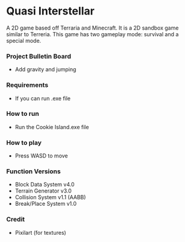 # Quasi Interstellar
A 2D game based off Terraria and Minecraft. It is a 2D sandbox game similar
to Terreria. This game has two gameplay mode: survival and a special mode.

### Project Bulletin Board
- Add gravity and jumping

### Requirements
- If you can run .exe file

### How to run
- Run the Cookie Island.exe file

### How to play
- Press WASD to move

### Function Versions
- Block Data System v4.0
- Terrain Generator v3.0
- Collision System v1.1 (AABB)
- Break/Place System v1.0

### Credit
- Pixilart (for textures)
